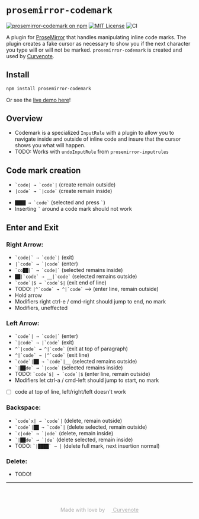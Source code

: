 # `prosemirror-codemark`

[![prosemirror-codemark on npm](https://img.shields.io/npm/v/prosemirror-codemark.svg)](https://www.npmjs.com/package/prosemirror-codemark)
[![MIT License](https://img.shields.io/badge/license-MIT-blue.svg)](https://github.com/curvenote/prosemirror-codemark/blob/master/LICENSE)
![CI](https://github.com/curvenote/prosemirror-codemark/workflows/CI/badge.svg)

A plugin for [ProseMirror](https://prosemirror.net/) that handles manipulating inline code marks.
The plugin creates a fake cursor as necessary to show you if the next character you type will or will not be marked.
`prosemirror-codemark` is created and used by [Curvenote](https://curvenote.com).

## Install

```bash
npm install prosemirror-codemark
```

Or see the [live demo here](https://curvenote.github.io/prosemirror-codemark/)!

## Overview

- Codemark is a specialized `InputRule` with a plugin to allow you to navigate inside and outside of inline code and insure that the cursor shows you what will happen.
- TODO: Works with `undoInputRule` from `prosemirror-inputrules`

## Code mark creation

- `` `code| → `code`| `` (create remain outside)
- `` |code` → `|code` `` (create remain inside)

* `` ████ → `code` `` (selected and press `` ` ``)
* Inserting `` ` `` around a code mark should not work

## Enter and Exit

### Right Arrow:

- `` `code|` → `code`| `` (exit)
- `` |`code` → `|code` `` (enter)
- `` `co██|` → `code|` `` (selected remains inside)
- `` ██|`code` → __|`code` `` (selected remains outside)
- `` `code`|$ → `code`$| `` (exit end of line)
- TODO: `` |^`code` → ^|`code` `` --> (enter line, remain outside)
- Hold arrow
- Modifiers right ctrl-e / cmd-right should jump to end, no mark
- Modifiers, uneffected

### Left Arrow:

- `` `code`| → `code|` `` (enter)
- `` `|code` → |`code` `` (exit)
- `` ^`|code` → ^|`code` `` (exit at top of paragraph)
- `` ^|`code` → |^`code` `` (exit line)
- `` `code`|██ → `code`|__ `` (selected remains outside)
- `` `|██de` → `|code` `` (selected remains inside)
- TODO: `` `code`$| → `code`|$ `` (enter line, remain outside)
- Modifiers let ctrl-a / cmd-left should jump to start, no mark

* [ ] code at top of line, left/right/left doesn't work

### Backspace:

- `` `code`x| → `code`| `` (delete, remain outside)
- `` `code`|██ → `code`| `` (delete selected, remain outside)
- `` `c|ode` → `|ode` `` (delete, remain inside)
- `` `|██de` → `|de` `` (delete selected, remain inside)
- TODO: `` `|████` → | `` (delete full mark, next insertion normal)

### Delete:

- TODO!

---

<p style="text-align: center; color: #aaa; padding-top: 50px">
  Made with love by
  <a href="https://curvenote.com" target="_blank" style="color: #aaa">
    <img src="https://curvenote.dev/images/icon.png" style="height: 1em" /> Curvenote
  </a>
</p>
